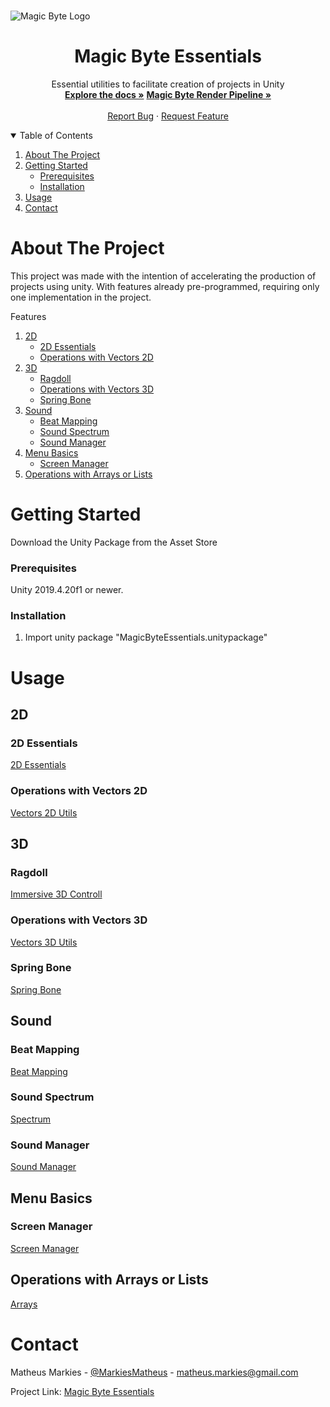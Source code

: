 <!-- PROJECT LOGO -->
<br />

![Magic Byte Logo](https://i.ibb.co/vHVcHGP/Magic-Byte-Logo.png)
  </a>

  <h1 align="center">Magic Byte Essentials</h1>

  <p align="center">
    Essential utilities to facilitate creation of projects in Unity
    <br />
    <a href="https://github.com/MatheusMarkies/Magic-Byte-Essentials"><strong>Explore the docs »</strong></a>
        <a href="https://github.com/MatheusMarkies/MagicByte"><strong>Magic Byte Render Pipeline »</strong></a>
    <br />
    <br />
    <a href="https://github.com/MatheusMarkies/Magic-Byte-Essentials/issues">Report Bug</a>
    ·
    <a href="https://github.com/MatheusMarkies/Magic-Byte-Essentials/issues">Request Feature</a>
  </p>




<!-- TABLE OF CONTENTS -->
<details open="open">
  <summary>Table of Contents</summary>
  <ol>
    <li>
      <a href="#about-the-project">About The Project</a>
    </li>
    <li>
      <a href="#getting-started">Getting Started</a>
      <ul>
        <li><a href="#prerequisites">Prerequisites</a></li>
        <li><a href="#installation">Installation</a></li>
      </ul>
    </li>
    <li><a href="#usage">Usage</a></li>
    <li><a href="#contact">Contact</a></li>
  </ol>
</details>



<!-- ABOUT THE PROJECT -->
# About The Project

This project was made with the intention of accelerating the production of projects using unity. With features already pre-programmed, requiring only one implementation in the project.

  <summary>Features</summary>
  <ol>
    <li>
      <a href="#2D">2D</a>
        <ul>
        <li><a href="#2D Essentials">2D Essentials</a></li>
        <li><a href="#Operations with Vectors 2D">Operations with Vectors 2D</a></li>
      </ul>
    </li>
    <li>
      <a href="#3D">3D</a>
      <ul>
        <li><a href="#Ragdoll">Ragdoll</a></li>
        <li><a href="#Operations with Vectors 3D">Operations with Vectors 3D</a></li>
        <li><a href="#Spring Bone">Spring Bone</a></li>
      </ul>
    </li>
    <li>
    <a href="#Sound">Sound</a>
    <ul>
        <li><a href="#Beat Mapping">Beat Mapping</a></li>
        <li><a href="#Sound Spectrum">Sound Spectrum</a></li>
        <li><a href="#Sound Manager">Sound Manager</a></li>
        </ul>
    </li>
    <li><a href="#Menu Basics">Menu Basics</a>
        <ul>
        <li><a href="#Screen Manager">Screen Manager</a></li>
        </ul>
    </li>
    <li><a href="#Operations with Arrays or Lists">Operations with Arrays or Lists</a></li>
  </ol>

<!-- GETTING STARTED -->
# Getting Started

Download the Unity Package from the Asset Store

### Prerequisites

Unity 2019.4.20f1 or newer.

### Installation

1. Import unity package "MagicByteEssentials.unitypackage"


<!-- USAGE EXAMPLES -->
# Usage

## 2D
### 2D Essentials
<a href="https://github.com/MatheusMarkies/MagicByte-Essentials/blob/main/Magic%20Byte%20Essentials/2D/Essentials2D.cs">2D Essentials</a>
### Operations with Vectors 2D
<a href="https://github.com/MatheusMarkies/MagicByte-Essentials/blob/main/Magic%20Byte%20Essentials/2D/Vector2DUtils.cs">Vectors 2D Utils</a>
## 3D
### Ragdoll
<a href="https://github.com/MatheusMarkies/MagicByte-Essentials/blob/main/Magic%20Byte%20Essentials/3D/Immersive3DControll.cs">Immersive 3D Controll</a>
### Operations with Vectors 3D
<a href="https://github.com/MatheusMarkies/MagicByte-Essentials/blob/main/Magic%20Byte%20Essentials/3D/Vector3DUtils.cs">Vectors 3D Utils</a>
### Spring Bone
<a href="https://github.com/MatheusMarkies/MagicByte-Essentials/tree/main/Magic%20Byte%20Essentials/3D/SpringBone">Spring Bone</a>
## Sound
### Beat Mapping
<a href="https://github.com/MatheusMarkies/MagicByte-Essentials/blob/main/Magic%20Byte%20Essentials/Sound/BeatMapping.cs">Beat Mapping</a>
### Sound Spectrum
<a href="https://github.com/MatheusMarkies/MagicByte-Essentials/blob/main/Magic%20Byte%20Essentials/Sound/Spectrum.cs">Spectrum</a>
### Sound Manager
<a href="https://github.com/MatheusMarkies/MagicByte-Essentials/blob/main/Magic%20Byte%20Essentials/Sound/SoundManager.cs">Sound Manager</a>
## Menu Basics
### Screen Manager
<a href="https://github.com/MatheusMarkies/MagicByte-Essentials/blob/main/Magic%20Byte%20Essentials/MenuBasics.cs">Screen Manager</a>
## Operations with Arrays or Lists
<a href="https://github.com/MatheusMarkies/MagicByte-Essentials/blob/main/Magic%20Byte%20Essentials/Arrays.cs">Arrays</a>

<!-- CONTACT -->
# Contact

Matheus Markies - [@MarkiesMatheus](https://twitter.com/MarkiesMatheus) - matheus.markies@gmail.com

Project Link: [Magic Byte Essentials](https://github.com/MatheusMarkies/Magic-Byte-Essentials)

